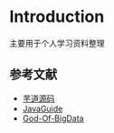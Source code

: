 # Introduction
主要用于个人学习资料整理




## 参考文献
- [芋道源码](https://www.iocoder.cn/)
- [JavaGuide](https://github.com/Snailclimb/JavaGuide)
- [God-Of-BigData](https://github.com/wangzhiwubigdata/God-Of-BigData)